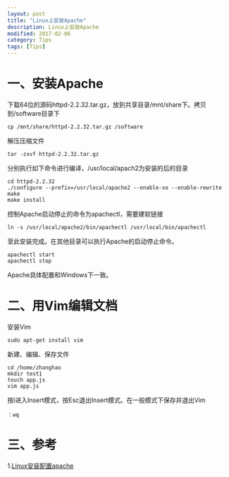 ```yaml
---
layout: post
title: "Linux上安装Apache"
description: Linux上安装Apache
modified: 2017-02-06
category: Tips
tags: [Tips]
---
```


# 一、安装Apache

下载64位的源码httpd-2.2.32.tar.gz，放到共享目录/mnt/share下。拷贝到/software目录下

    cp /mnt/share/httpd-2.2.32.tar.gz /software

解压压缩文件

    tar -zxvf httpd-2.2.32.tar.gz

分别执行如下命令进行编译，/usr/local/apach2为安装的后的目录

    cd httpd-2.2.32
    ./configure --prefix=/usr/local/apache2 --enable-so --enable-rewrite 
    make
    make install

控制Apache启动停止的命令为apachectl，需要建软链接

    ln -s /usr/local/apache2/bin/apachectl /usr/local/bin/apachectl

至此安装完成。在其他目录可以执行Apache的启动停止命令。

    apachectl start
    apachectl stop

Apache具体配置和Windows下一致。

# 二、用Vim编辑文档

安装Vim

    sudo apt-get install vim
    
新建、编辑、保存文件

    cd /home/zhanghao
    mkdir test1
    touch app.js
    vim app.js
    
按i进入Insert模式，按Esc退出Insert模式。在一般模式下保存并退出Vim

    ：wq

# 三、参考

1.[Linux安装配置apache](http://www.cnblogs.com/fly1988happy/archive/2011/12/14/2288064.html)
